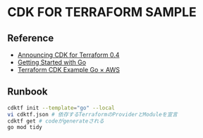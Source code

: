 # CDK FOR TERRAFORM SAMPLE

## Reference

* [Announcing CDK for Terraform 0.4](https://www.hashicorp.com/blog/announcing-cdk-for-terraform-0-4)
* [Getting Started with Go](https://github.com/hashicorp/terraform-cdk/blob/main/docs/getting-started/go.md)
* [Terraform CDK Example Go × AWS](https://github.com/hashicorp/terraform-cdk/tree/main/examples/go/aws)

## Runbook

```sh
cdktf init --template="go" --local
vi cdktf.json # 依存するTerraformのProviderとModuleを宣言
cdktf get # codeがgenerateされる
go mod tidy
```

